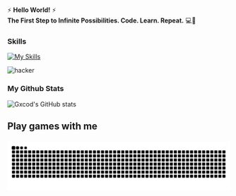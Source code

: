 ⚡ **Hello World!** ⚡  
**The First Step to Infinite Possibilities. 
Code. Learn. Repeat.** 💻🚀
<!--
**Gxcod3/Gxcod3** is a ✨ _special_ ✨ repository because its `README.md` (this file) appears on your GitHub profile.

Here are some ideas to get you started:

- 🔭 I’m currently working on ...
- 🌱 I’m currently learning ...
- 👯 I’m looking to collaborate on ...
- 🤔 I’m looking for help with ...
- 💬 Ask me about ...
- 📫 How to reach me: ...
- 😄 Pronouns: ...
- ⚡ Fun fact: ...
-->

### Skills
[![My Skills](https://skillicons.dev/icons?i=html,css,js,py,go,cpp,r,ubuntu,arduino&perline=)](https://skillicons.dev)

![hacker](https://media.giphy.com/media/v1.Y2lkPTc5MGI3NjExZ2c3djF1c3JlOWljOGJkaTlkbjdldTFycDc5Yml1cnF5YWZmNTFqZyZlcD12MV9naWZzX3NlYXJjaCZjdD1n/jBOOXxSJfG8kqMxT11/giphy.gif)

### My Github Stats
![Gxcod's GitHub stats](https://github-readme-stats.vercel.app/api?username=gxcod3&show_icons=true&theme=gotham)

<h2 align="left">Play games with me</h2>

###

<img src="https://raw.githubusercontent.com/Gxcod3/Gxcod3/output/snake.svg" alt="Snake animation" />

###